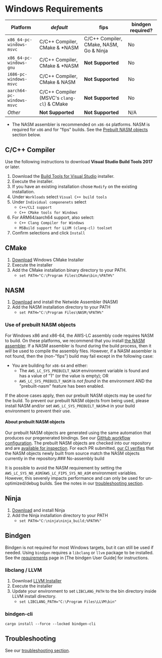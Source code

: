 # Windows Requirements

| Platform                  | *default*                                  | **fips**                                | bindgen required? |
|---------------------------|--------------------------------------------|-----------------------------------------|-------------------|
| `x86_64-pc-windows-msvc`  | C/C++ Compiler, CMake & \*NASM             | C/C++ Compiler, CMake, NASM, Go & Ninja | No                | 
| `x86_64-pc-windows-gnu`   | C/C++ Compiler, CMake & \*NASM             | **Not Supported**                       | No                |
| `i686-pc-windows-msvc`    | C/C++ Compiler, CMake & NASM               | **Not Supported**                       | No                |
| `aarch64-pc-windows-msvc` | C/C++ Compiler (MSVC's `clang-cl`) & CMake | **Not Supported**                       | No                |
| _Other_                   | **Not Supported**                          | **Not Supported**                       | N/A               |

* The NASM assembler is recommended on `x86-64` platforms. NASM is required for `x86` and for "fips" builds. See the
  [Prebuilt NASM objects](#prebuilt-nasm-objects) section below.

## C/C++ Compiler

Use the following instructions to download **Visual Studio Build Tools 2017** or later.

1. Download the [Build Tools for Visual Studio][WIN_TOOLS] installer.
2. Execute the installer.
3. If you have an existing installation chose `Modify` on the existing installation.
4. Under `Workloads` select `Visual C++ build tools`
5. Under `Individual componenets` select
    * `C++/CLI support`
    * `C++ CMake tools for Windows`
6. For ARM64/aarch64 support, also select:
    * `C++ Clang Compiler for Windows`
    * `MSBuild support for LLVM (clang-cl) toolset`
7. Confirm selections and click `Install`

## CMake

1. [Download](https://cmake.org/download/) Windows CMake Installer
2. Execute the installer
3. Add the CMake installation binary directory to your PATH.
    * `set PATH="C:\Program Files\CMake\bin;%PATH%"`

## NASM

1. [Download](https://nasm.us/) and install the Netwide Assembler (NASM)
2. Add the NASM installation directory to your PATH
    * `set PATH="C:\Program Files\NASM;%PATH%"`

### Use of prebuilt NASM objects

For Windows x86 and x86-64, the AWS-LC assembly code requires NASM to build. On these platforms,
we recommend that you install [the NASM assembler](https://www.nasm.us/). If a NASM assembler is
found during the build process, then it *will* be used to compile the assembly files. However,
if a NASM assembler is not found, then the (non-"fips") build may fail except in the following case:

* You are building for `x86-64` and either:
    * The `AWS_LC_SYS_PREBUILT_NASM` environment variable is found and has a value of "1" (or the value is empty); OR
    * `AWS_LC_SYS_PREBUILT_NASM` is *not found* in the environment AND the "prebuilt-nasm" feature has been enabled.

If the above cases apply, then our prebuilt NASM objects may be used for the build. To prevent our prebuilt NASM
objects from being used, please install NASM and/or set `AWS_LC_SYS_PREBUILT_NASM=0` in your build environment to
prevent their use.

#### About prebuilt NASM objects

Our prebuilt NASM objects are generated using the same automation that produces our pregenerated bindings. See our
[GitHub workflow configuration](https://github.com/aws/aws-lc-rs/blob/main/.github/workflows/sys-bindings-generator.yml).
The prebuilt NASM objects are checked into our repository
and are [available for inspection](https://github.com/aws/aws-lc-rs/tree/main/aws-lc-sys/builder/prebuilt-nasm).
For each PR submitted,
[our CI verifies](https://github.com/aws/aws-lc-rs/blob/8fb6869fc7bde92529a5cca40cf79513820984f7/.github/workflows/tests.yml#L209-L241)
that the NASM objects newly built from source match the NASM objects currently in the repository.### No-assembly build

It is possible to avoid the NASM requirement by setting the `AWS_LC_SYS_NO_ASM`/`AWS_LC_FIPS_SYS_NO_ASM` environment
variables. However, this severely impacts performance and can only be used for un-optimized/debug builds. See the
notes in our [troubleshooting section](../resources.md#troubleshooting).

## Ninja

1. [Download](https://github.com/ninja-build/ninja/releases) and install Ninja
2. Add the Ninja installation directory to your PATH
    * `set PATH="C:\ninja\ninja_build;%PATH%"`

## Bindgen

Bindgen is not required for most Windows targets, but it can still be used if needed.
Using `bindgen` requires a `libclang` or `llvm` package to be installed.
See the [requirements](https://rust-lang.github.io/rust-bindgen/requirements.html) page in
[The bindgen User Guide] for instructions.

### libclang / LLVM

1. Download [LLVM Installer](https://github.com/llvm/llvm-project/releases/tag/llvmorg-15.0.6)
2. Execute the installer
3. Update your environment to set `LIBCLANG_PATH` to the bin directory inside LLVM install directory.
    * `set LIBCLANG_PATH="C:\Program Files\LLVM\bin"`

### bindgen-cli

```shell
cargo install --force --locked bindgen-cli
```

## Troubleshooting

See our [troubleshooting section](../resources.md#troubleshooting).

[WIN_TOOLS]: https://aka.ms/vs/17/release/vs_BuildTools.exe
